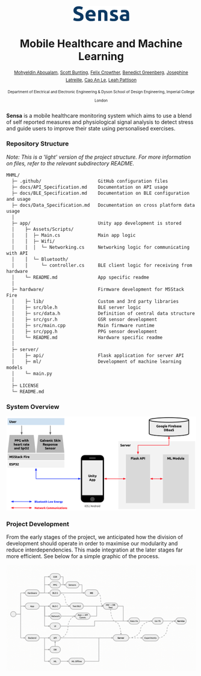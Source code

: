 <p  align="center"><img width="150" src=".github/Logo.png" alt="cover"></p>
<h1 align="center">
  Mobile Healthcare and Machine Learning
</h1>

<p  align="center">
<sup>
  <a href="https://github.com/mohyaboualam">Mohyeldin Aboualam</a>, 
  <a href="https://github.com/Scott-Bunting">Scott Bunting</a>, 
  <a href="https://github.com/fc2115">Felix Crowther</a>, 
  <a href="https://github.com/nebbles">Benedict Greenberg</a>, 
  <a href="https://github.com/josephine-latreille">Josephine Latreille</a>, 
  <a href="https://github.com/caoanle13">Cao An Le</a>, 
  <a href="https://github.com/leahpattison">Leah Pattison</a>
</sup>
</p>

<p  align="center">
<sup><sup>
  Department of Electrical and Electronic Engineering & Dyson School of Design Engineering, Imperial College London
</sup></sup>
</p>

<!-- <h4 align="center">
  <a href="#">More information coming soon...</a>
  <br><br>
 <img width="80" src="http://readthedocs.org/projects/de3-rob1-chess/badge/?version=latest" alt="Documentation Status"> 
</h4> -->

<!-- 
<p align="center">
	<sub>Design Engineering, Imperial College London</sub>
</p>
<br>
<p align="center">
	<a href="https://vimeo.com/291377091" >
	<img width="600" src="vimeo.png" alt="Click to play"></a>
</h1>
<br>
-->

**Sensa** is a mobile healthcare monitoring system which aims to use a blend of self reported measures and physiological signal analysis to detect stress and guide users to improve their state using personalised exercises.

### Repository Structure 

*Note: This is a 'light' version of the project structure. For more information on files, refer to the relevant subdirectory README.*

```
MHML/
  ├─ .github/                     GitHub configuration files
  ├─ docs/API_Specification.md    Documentation on API usage
  ├─ docs/BLE_Specification.md    Documentation on BLE configuration and usage
  ├─ docs/Data_Specification.md   Documentation on cross platform data usage
  │
  ├─ app/                         Unity app development is stored
  │    ├─ Assets/Scripts/                    
  │    │  ├─ Main.cs              Main app logic
  │    │  ├─ Wifi/            
  │    │  │  └─ Networking.cs     Networking logic for communicating with API
  │    │  └─ Bluetooth/
  │    │     └─ controller.cs     BLE client logic for receiving from hardware
  │    └─ README.md               App specific readme
  │
  ├─ hardware/                    Firmware development for M5Stack Fire            
  │    ├─ lib/                    Custom and 3rd party libraries
  │    ├─ src/ble.h               BLE server logic
  │    ├─ src/data.h              Definition of central data structure
  │    ├─ src/gsr.h               GSR sensor development
  │    ├─ src/main.cpp            Main firmware runtime
  │    ├─ src/ppg.h               PPG sensor development
  │    └─ README.md               Hardware specific readme
  │
  ├─ server/
  │    ├─ api/                    Flask application for server API
  │    ├─ ml/                     Development of machine learning models
  │    └─ main.py     
  │
  ├─ LICENSE
  └─ README.md
```

### System Overview

<p align="center"><img width="700" src=".github/SystemOverview.png" alt="cover"></p>

### Project Development

From the early stages of the project, we anticipated how the division of development should operate in order to maximise our modularity and reduce interdependencies. This made integration at the later stages far more efficient. See below for a simple graphic of the process.

<p align="center"><img width="700" src=".github/ProcessMap.gif" alt="cover"></p>

